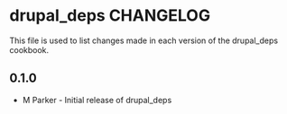 drupal_deps CHANGELOG
===============

This file is used to list changes made in each version of the drupal_deps cookbook.

0.1.0
-----
- M Parker - Initial release of drupal_deps


